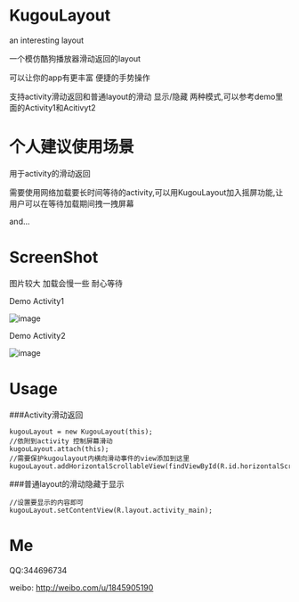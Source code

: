# KugouLayout
an interesting layout

一个模仿酷狗播放器滑动返回的layout

可以让你的app有更丰富 便捷的手势操作

支持activity滑动返回和普通layout的滑动 显示/隐藏 两种模式,可以参考demo里面的Activity1和Acitivyt2

# 个人建议使用场景

用于activity的滑动返回

需要使用网络加载要长时间等待的activity,可以用KugouLayout加入摇屏功能,让用户可以在等待加载期间拽一拽屏幕

and...


# ScreenShot
图片较大 加载会慢一些 耐心等待

Demo Activity1

![image](https://github.com/zhaozhentao/KugouLayout/blob/master/screenshot/screen2.gif)

Demo Activity2

![image](https://github.com/zhaozhentao/KugouLayout/blob/master/screenshot/screen1.gif)

# Usage
###Activity滑动返回

    kugouLayout = new KugouLayout(this);
    //依附到activity 控制屏幕滑动
    kugouLayout.attach(this);
    //需要保护kugoulayout内横向滑动事件的view添加到这里
    kugouLayout.addHorizontalScrollableView(findViewById(R.id.horizontalScrollView));
    
###普通layout的滑动隐藏于显示

    //设置要显示的内容即可
    kugouLayout.setContentView(R.layout.activity_main);

# Me

QQ:344696734

weibo: http://weibo.com/u/1845905190
